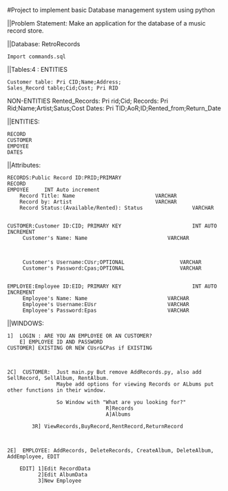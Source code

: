 #Project to implement basic Database management system using python



||Problem Statement: Make an application for the database of a music record store.


||Database: RetroRecords           
	
	Import commands.sql


||Tables:4 :
ENTITIES

	Customer table: Pri CID;Name;Address;
	Sales_Record table;Cid;Cost; Pri RID


NON-ENTITIES
	Rented_Records: Pri rid;Cid; 
	Records: Pri Rid;Name;Artist;Satus;Cost 
	Dates: Pri TID;AoR;ID;Rented_from;Return_Date


||ENTITIES:

	RECORD
	CUSTOMER
	EMPOYEE
	DATES




||Attributes:

	RECORDS:Public Record ID:PRID;PRIMARY 
	RECORD
	EMPOYEE		INT Auto increment		
		Record Title: Name							VARCHAR
 		Record by: Artist							VARCHAR
		Record Status:(Available/Rented): Status				VARCHAR					
			

	CUSTOMER:Customer ID:CID; PRIMARY KEY						INT AUTO INCREMENT
		 Customer's Name: Name							VARCHAR



		 Customer's Username:CUsr;OPTIONAL					VARCHAR					
		 Customer's Password:Cpas;OPTIONAL					VARCHAR


	EMPLOYEE:Employee ID:EID; PRIMARY KEY						INT AUTO INCREMENT
		 Employee's Name: Name							VARCHAR
		 Employee's Username:EUsr						VARCHAR	
		 Employee's Password:Epas						VARCHAR
	


||WINDOWS:

	1]  LOGIN :	ARE YOU AN EMPLOYEE OR AN CUSTOMER?
		E] EMPLOYEE ID AND PASSWORD
	CUSTOMER] EXISTING OR NEW CUsr&CPas if EXISTING



	2C]  CUSTOMER:	Just main.py But remove AddRecords.py, also add SellRecord, SellAlbum, RentAlbum. 
					Maybe add options for viewing Records or ALbums put other functions in their window.
		        
		           	So Window with "What are you looking for?"
		          					R]Records
		          					A]Albums
			
			3R] ViewRecords,BuyRecord,RentRecord,ReturnRecord



	2E]  EMPLOYEE: AddRecords, DeleteRecords, CreateAlbum, DeleteAlbum, AddEmployee, EDIT

		EDIT] 1]Edit RecordData
		      2]Edit AlbumData
		      3]New Employee 






